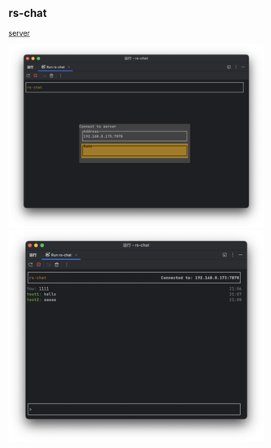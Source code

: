 ## rs-chat

[server](https://github.com/creamlike1024/socket-server)

![connect](https://github.com/creamlike1024/rs-chat/blob/main/screenshots/connect.png?raw=true)
![chat](https://github.com/creamlike1024/rs-chat/blob/main/screenshots/chat.png?raw=true)